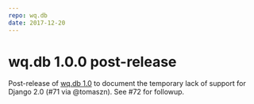 ```yaml
---
repo: wq.db
date: 2017-12-20
---
```


# wq.db 1.0.0 post-release

Post-release of [wq.db 1.0](./wq.db-1.0.0-1.md) to document the temporary lack of support for Django 2.0 (#71 via @tomaszn).  See #72 for followup.